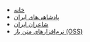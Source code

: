 <!-- docs/_sidebar.md -->

* [خانه](README.md)
* [پادشاهی‌های ایران](kings.md)
* [شاعران ایران](poets.md)
* [نرم‌افزارهای متن باز (OSS)](oss.md)